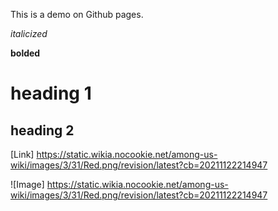 This is a demo on Github pages.

*italicized*

**bolded**

# heading 1

## heading 2

[Link] https://static.wikia.nocookie.net/among-us-wiki/images/3/31/Red.png/revision/latest?cb=20211122214947

![Image] https://static.wikia.nocookie.net/among-us-wiki/images/3/31/Red.png/revision/latest?cb=20211122214947
